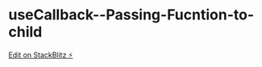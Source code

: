 # useCallback--Passing-Fucntion-to-child

[Edit on StackBlitz ⚡️](https://stackblitz.com/edit/stackblitz-starters-ybheku)